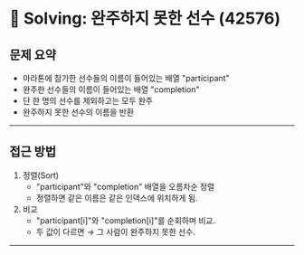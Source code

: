 # 📝 Solving: 완주하지 못한 선수 (42576)

## 문제 요약

- 마라톤에 참가한 선수들의 이름이 들어있는 배열 "participant"
- 완주한 선수들의 이름이 들어있는 배열 "completion"
- 단 한 명의 선수를 제외하고는 모두 완주
- 완주하지 못한 선수의 이름을 반환

---

## 접근 방법

1. 정렬(Sort)
   - "participant"와 "completion" 배열을 오름차순 정렬
   - 정렬하면 같은 이름은 같은 인덱스에 위치하게 됨.
2. 비교
   - "participant[i]"와 "completion[i]"를 순회하며 비교.
   - 두 값이 다르면 → 그 사람이 완주하지 못한 선수.

---
